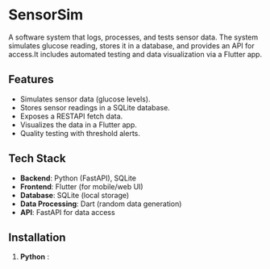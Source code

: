 # SensorSim
A software system that logs, processes, and tests sensor data. The system simulates glucose reading, stores it in a database, and provides an API for access.It includes automated testing and data visualization via a Flutter app.

## Features
- Simulates sensor data (glucose levels).
- Stores sensor readings in a SQLite database.
- Exposes a RESTAPI fetch data.
- Visualizes the data in a Flutter app.
- Quality testing with threshold alerts.

## Tech Stack
- **Backend**: Python (FastAPI), SQLite
- **Frontend**: Flutter (for mobile/web UI)
- **Database**: SQLite (local storage)
- **Data Processing**: Dart (random data generation)
- **API**: FastAPI for data access

## Installation
1. **Python** : 
